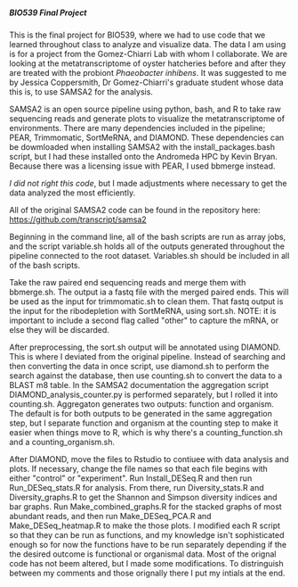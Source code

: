##### BIO539 Final Project


This is the final project for BIO539, where we had to use code that we learned throughout class 
to analyze and visualize data. The data I am using is for a project from the Gomez-Chiarri Lab with whom I
collaborate. We are looking at the metatranscriptome of oyster hatcheries before and after they
are treated with the probiont *Phaeobacter inhibens*. It was suggested to me by Jessica Coppersmith, Dr Gomez-Chiarri's 
graduate student whose data this is, to use SAMSA2 for the analysis. 

SAMSA2 is an open source pipeline using python, bash, and R to take raw sequencing reads and generate 
plots to visualize the metatranscriptome of environments. There are many dependencies included in the pipeline; 
PEAR, Trimmomatic, SortMeRNA, and DIAMOND. These dependencies can be dowmloaded when installing SAMSA2 with the 
install_packages.bash script, but I had these installed onto the Andromeda HPC by Kevin Bryan. Because there was
a licensing issue with PEAR, I used bbmerge instead.

*I did not right this code*, but I made adjustments where necessary to get the data analyzed the most efficiently.

All of the original SAMSA2 code can be found in the repository here: https://github.com/transcript/samsa2

Beginning in the command line, all of the bash scripts are run as array jobs, and the script variable.sh
holds all of the outputs generated throughout the pipeline connected to the root dataset. Variables.sh should be included
in all of the bash scripts.

Take the raw paired end sequencing reads and merge them with bbmerge.sh. The output ia a
fastq file with the merged paired ends. This will be used as the input for trimmomatic.sh to clean them.
That fastq output is the input for the ribodepletion with SortMeRNA, using sort.sh. NOTE: it is important to include
a second flag called "other" to capture the mRNA, or else they will be discarded. 

After preprocessing, the sort.sh output will be annotated using DIAMOND. This is where I deviated from the original pipeline. Instead of searching and then converting the data in once script, use diamond.sh to perform the search against
the database, then use counting.sh to convert the data to a BLAST m8 table. In the SAMSA2 documentation the aggregation
script DIAMOND_analysis_counter.py is performed separately, but I rolled it into counting.sh. Aggregaton generates
two outputs: function and organism. The default is for both outputs to be generated in the same aggregation step,
but I separate function and organism at the counting step to make it easier when things move to R, which is why
there's a counting_function.sh and a counting_organism.sh. 

After DIAMOND, move the files to Rstudio to contiuee with data analysis and plots. If necessary, change the file names
so that each file begins with either "control" or "experiment". Run Install_DESeq.R and then run Run_DESeq_stats.R for
analysis. From there, run Diversity_stats.R and Diversity_graphs.R to get the Shannon and Simpson diversity indices and
bar graphs. Run Make_combined_graphs.R for the stacked graphs of most abundant reads, and then run Make_DESeq_PCA.R and 
Make_DESeq_heatmap.R to make the those plots. I modified each R script so that they can be run as functions, and my 
knowledge isn't sophisticated enough so for now the functions have to be run separately depending if the the desired
outcome is functional or organismal data. Most of the orignal code has not beem altered, but I made some modifications.
To distringuish between my comments and those orignally there I put my intials at the end. 
